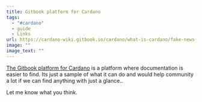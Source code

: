 ```yaml
---
title: Gitbook platform for Cardano
tags:
  - "#cardano"
  - guide
  - Links
url: https://cardano-wiki.gitbook.io/cardano/what-is-cardano/fake-news-about-cardano
image: ""
image_text: ""
---
```


[The Gitbook platform for Cardano](https://cardano-wiki.gitbook.io/cardano/what-is-cardano/fake-news-about-cardano) is a platform where documentation is easier to find. Its just a sample of what it can do and would help community a lot if we can find anything with just a glance..

Let me know what you think.
